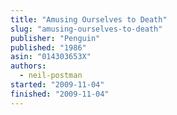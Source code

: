 ```yaml
---
title: "Amusing Ourselves to Death"
slug: "amusing-ourselves-to-death"
publisher: "Penguin"
published: "1986"
asin: "014303653X"
authors:
  - neil-postman
started: "2009-11-04"
finished: "2009-11-04"
---
```

